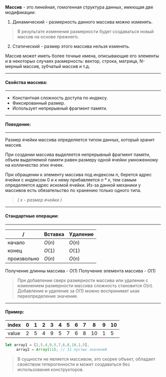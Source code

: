 
**Массив** - это линейная, гомогенная структура данных, имеющая две модификации:
1. Динамический - размерность данного массива можно изменять. 
> В результате изменения размерности будет создаваться новый массив на основе прежнего.
2. Статический - размер этого массива нельзя изменять.

Массив может иметь более точные имена, описывающие его элементы и в некоторых случаях размерность: вектор, строка, матрица, N-мерный массив, зубчатый массив и т.д.



---
#### Свойства массива:
---
- Константная сложность доступа по индексу.
- Фиксированный размер.
- Использует непрерывный фрагмент памяти.



---
#### Поведение:
---

Размер ячейки массива определяется типом данных, который хранит массив.

При создании массива выделяется непрерывный фрагмент памяти, объем выделяемой памяти равен размеру одной ячейки умноженному на колличество этих ячеек. 

При обращении к элементу массива под индексом $n$, берется адрес ячейки с индексом $0$ и к нему прибавляется $n * x$, тем самым определяется адрес искомой ячейки. Из-за данной механики у массивов есть обязательство по хранению только одного типа.
> *( $x$ - размер ячейки )* 



---
#### Стандартные операции:
---
|      /      | Вставка | Удаление |
| ----------- | ------- | -------- |
| начало      |  $O(n)$ |  $O(n)$ |
| конец       | $O(1)$  | $O(1)$  |
| произвольно |  $O(n)$ |  $O(n)$ |

Получение длинны массива - $O(1)$
Получение элемента массива - $O(1)$

> При добавлении сверх размерности массива или удалении с изменением размерности массива сложность становится $O(n)$. Добавление и удаление за $O(1)$ можно воспринимат ькак переопределение значения.



---

#### Пример:
|index|0|1|2|3|4|5|6|7|8|9|10|
|-----|-|-|-|-|-|-|-|-|-|-|--|
|value|2|5|4|9|5|7|6|8|10|1|5|

```js
let array1 = [2,5,4,9,5,7,6,8,10,1,5],
	 array2 = Array(11); // 11 пустых значений
```
> В сущности не является массивом, это скорее объект, обладает свойством гетерогенности и может создаваться без использования конструкторов.

